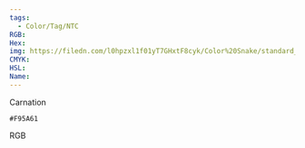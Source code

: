 ```yaml
---
tags:
  - Color/Tag/NTC
RGB:
Hex:
img: https://filedn.com/l0hpzxl1f01yT7GHxtF8cyk/Color%20Snake/standard_csv_to_svg/F95A61.svg
CMYK:
HSL:
Name:
---
```

Carnation
```palette
#F95A61
```
RGB
